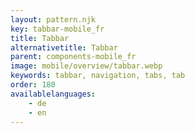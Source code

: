 ```yaml
---
layout: pattern.njk
key: tabbar-mobile_fr
title: Tabbar
alternativetitle: Tabbar
parent: components-mobile_fr
image: mobile/overview/tabbar.webp
keywords: tabbar, navigation, tabs, tab
order: 180
availablelanguages: 
    - de
    - en
---
```


